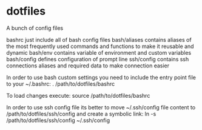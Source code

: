 # dotfiles
A bunch of config files

bashrc just include all of bash config files
bash/aliases contains aliases of the most frequently used commands and functions to make it reusable and dynamic
bash/env contains variable of environment and custom variables
bash/config defines configuration of prompt line
ssh/config contains ssh connections aliases and required data to make connection easier

In order to use bash custom settings you need to include the entry point file to your ~/.bashrc: 
. /path/to/dotfiles/bashrc

To load changes execute: 
source /path/to/dotfiles/bashrc

In order to use ssh config file its better to move ~/.ssh/config file content to /path/to/dotfiles/ssh/config and create a symbolic link: 
ln -s /path/to/dotfiles/ssh/config ~/.ssh/config
